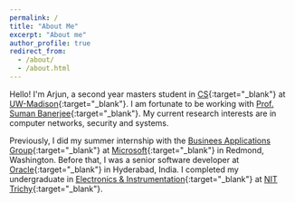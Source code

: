 ```yaml
---
permalink: /
title: "About Me"
excerpt: "About me"
author_profile: true
redirect_from: 
  - /about/
  - /about.html
---
```


Hello! I'm Arjun, a second year masters student in [CS](https://www.cs.wisc.edu/){:target="_blank"} at [UW-Madison](https://www.wisc.edu/){:target="_blank"}. I am fortunate to be working with [Prof. Suman Banerjee](http://pages.cs.wisc.edu/~suman/){:target="_blank"}. My current research interests are in computer networks, security and systems.

Previously, I did my summer internship with the [Businees Applications Group](https://dynamics.microsoft.com/en-us/microsoft-power-platform/){:target="_blank"} at [Microsoft](https://www.microsoft.com/){:target="_blank"} in Redmond, Washington. Before that, I was a senior software developer at [Oracle](https://www.oracle.com/index.html){:target="_blank"} in Hyderabad, India. I completed my undergraduate in [Electronics & Instrumentation](https://www.nitt.edu/home/academics/departments/ice/){:target="_blank"} at [NIT Trichy](https://www.nitt.edu/){:target="_blank"}.
